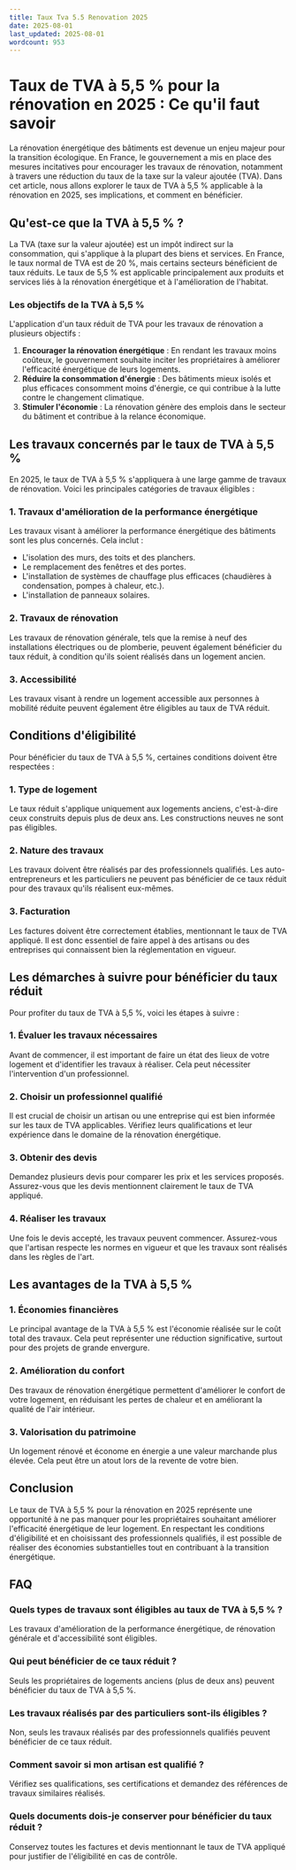 ```yaml
---
title: Taux Tva 5.5 Renovation 2025
date: 2025-08-01
last_updated: 2025-08-01
wordcount: 953
---
```


# Taux de TVA à 5,5 % pour la rénovation en 2025 : Ce qu'il faut savoir

La rénovation énergétique des bâtiments est devenue un enjeu majeur pour la transition écologique. En France, le gouvernement a mis en place des mesures incitatives pour encourager les travaux de rénovation, notamment à travers une réduction du taux de la taxe sur la valeur ajoutée (TVA). Dans cet article, nous allons explorer le taux de TVA à 5,5 % applicable à la rénovation en 2025, ses implications, et comment en bénéficier.

## Qu'est-ce que la TVA à 5,5 % ?

La TVA (taxe sur la valeur ajoutée) est un impôt indirect sur la consommation, qui s'applique à la plupart des biens et services. En France, le taux normal de TVA est de 20 %, mais certains secteurs bénéficient de taux réduits. Le taux de 5,5 % est applicable principalement aux produits et services liés à la rénovation énergétique et à l'amélioration de l'habitat.

### Les objectifs de la TVA à 5,5 %

L'application d'un taux réduit de TVA pour les travaux de rénovation a plusieurs objectifs :

1. **Encourager la rénovation énergétique** : En rendant les travaux moins coûteux, le gouvernement souhaite inciter les propriétaires à améliorer l'efficacité énergétique de leurs logements.
2. **Réduire la consommation d'énergie** : Des bâtiments mieux isolés et plus efficaces consomment moins d'énergie, ce qui contribue à la lutte contre le changement climatique.
3. **Stimuler l'économie** : La rénovation génère des emplois dans le secteur du bâtiment et contribue à la relance économique.

## Les travaux concernés par le taux de TVA à 5,5 %

En 2025, le taux de TVA à 5,5 % s'appliquera à une large gamme de travaux de rénovation. Voici les principales catégories de travaux éligibles :

### 1. Travaux d'amélioration de la performance énergétique

Les travaux visant à améliorer la performance énergétique des bâtiments sont les plus concernés. Cela inclut :

- L'isolation des murs, des toits et des planchers.
- Le remplacement des fenêtres et des portes.
- L'installation de systèmes de chauffage plus efficaces (chaudières à condensation, pompes à chaleur, etc.).
- L'installation de panneaux solaires.

### 2. Travaux de rénovation

Les travaux de rénovation générale, tels que la remise à neuf des installations électriques ou de plomberie, peuvent également bénéficier du taux réduit, à condition qu'ils soient réalisés dans un logement ancien.

### 3. Accessibilité

Les travaux visant à rendre un logement accessible aux personnes à mobilité réduite peuvent également être éligibles au taux de TVA réduit.

## Conditions d'éligibilité

Pour bénéficier du taux de TVA à 5,5 %, certaines conditions doivent être respectées :

### 1. Type de logement

Le taux réduit s'applique uniquement aux logements anciens, c'est-à-dire ceux construits depuis plus de deux ans. Les constructions neuves ne sont pas éligibles.

### 2. Nature des travaux

Les travaux doivent être réalisés par des professionnels qualifiés. Les auto-entrepreneurs et les particuliers ne peuvent pas bénéficier de ce taux réduit pour des travaux qu'ils réalisent eux-mêmes.

### 3. Facturation

Les factures doivent être correctement établies, mentionnant le taux de TVA appliqué. Il est donc essentiel de faire appel à des artisans ou des entreprises qui connaissent bien la réglementation en vigueur.

## Les démarches à suivre pour bénéficier du taux réduit

Pour profiter du taux de TVA à 5,5 %, voici les étapes à suivre :

### 1. Évaluer les travaux nécessaires

Avant de commencer, il est important de faire un état des lieux de votre logement et d'identifier les travaux à réaliser. Cela peut nécessiter l'intervention d'un professionnel.

### 2. Choisir un professionnel qualifié

Il est crucial de choisir un artisan ou une entreprise qui est bien informée sur les taux de TVA applicables. Vérifiez leurs qualifications et leur expérience dans le domaine de la rénovation énergétique.

### 3. Obtenir des devis

Demandez plusieurs devis pour comparer les prix et les services proposés. Assurez-vous que les devis mentionnent clairement le taux de TVA appliqué.

### 4. Réaliser les travaux

Une fois le devis accepté, les travaux peuvent commencer. Assurez-vous que l'artisan respecte les normes en vigueur et que les travaux sont réalisés dans les règles de l'art.

## Les avantages de la TVA à 5,5 %

### 1. Économies financières

Le principal avantage de la TVA à 5,5 % est l'économie réalisée sur le coût total des travaux. Cela peut représenter une réduction significative, surtout pour des projets de grande envergure.

### 2. Amélioration du confort

Des travaux de rénovation énergétique permettent d'améliorer le confort de votre logement, en réduisant les pertes de chaleur et en améliorant la qualité de l'air intérieur.

### 3. Valorisation du patrimoine

Un logement rénové et économe en énergie a une valeur marchande plus élevée. Cela peut être un atout lors de la revente de votre bien.

## Conclusion

Le taux de TVA à 5,5 % pour la rénovation en 2025 représente une opportunité à ne pas manquer pour les propriétaires souhaitant améliorer l'efficacité énergétique de leur logement. En respectant les conditions d'éligibilité et en choisissant des professionnels qualifiés, il est possible de réaliser des économies substantielles tout en contribuant à la transition énergétique.

## FAQ

### Quels types de travaux sont éligibles au taux de TVA à 5,5 % ?

Les travaux d'amélioration de la performance énergétique, de rénovation générale et d'accessibilité sont éligibles.

### Qui peut bénéficier de ce taux réduit ?

Seuls les propriétaires de logements anciens (plus de deux ans) peuvent bénéficier du taux de TVA à 5,5 %.

### Les travaux réalisés par des particuliers sont-ils éligibles ?

Non, seuls les travaux réalisés par des professionnels qualifiés peuvent bénéficier de ce taux réduit.

### Comment savoir si mon artisan est qualifié ?

Vérifiez ses qualifications, ses certifications et demandez des références de travaux similaires réalisés.

### Quels documents dois-je conserver pour bénéficier du taux réduit ?

Conservez toutes les factures et devis mentionnant le taux de TVA appliqué pour justifier de l'éligibilité en cas de contrôle.